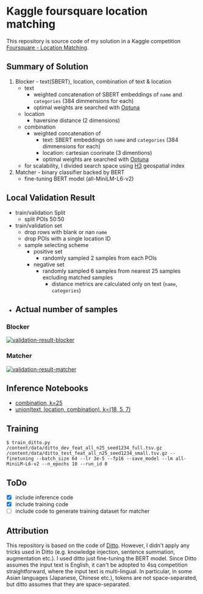# Kaggle foursquare location matching

This repository is source code of my solution in a Kaggle competition [Foursquare - Location Matching].

[Foursquare - Location Matching]: https://www.kaggle.com/competitions/foursquare-location-matching

## Summary of Solution

1. Blocker - text(SBERT), location, combination of text & location
    - text
      - weighted concatenation of SBERT embeddings of `name` and `categories` (384 dimmensions for each)
      - optimal weights are searched with [Optuna]
    - location
      - haversine distance (2 dimensions)
    - combination
      - weighted concatenation of
        - text: SBERT embeddings on `name` and `categories` (384 dimmensions for each)
        - location: cartesian coorinate (3 dimentions)
        - optimal weights are searched with [Optuna]
    - for scalability, I divided search space using [H3] geospatial index
2. Matcher - binary classifier backed by BERT
    - fine-tuning BERT model (all-MiniLM-L6-v2)

[H3]: https://github.com/uber/h3
[Optuna]: https://github.com/optuna/optuna

## Local Validation Result

- train/validation Split
  - split POIs 50:50
- train/validation set
  - drop rows with blank or nan `name`
  - drop POIs with a single location ID
  - sample selecting scheme
    - positive set
      - randomly sampled 2 samples from each POIs
    - negative set
      - randomly sampled 6 samples from nearest 25 samples excluding matched samples
        - distance metrics are calculated only on text (`name`, `categories`)
- Actual number of samples
  - 
### Blocker

<a href="https://ibb.co/TwX9Q40"><img src="https://i.ibb.co/sgS8TK1/validation-result-blocker.png" alt="validation-result-blocker" border="0"></a>
### Matcher

<a href="https://ibb.co/ykb1GTh"><img src="https://i.ibb.co/wQxX3HJ/validation-result-matcher.png" alt="validation-result-matcher" border="0"></a>

## Inference Notebooks

- [combination, k=25](https://www.kaggle.com/code/tatamikenn/4sq-submit-combination-offline)
- [union(text, location, combination), k=(18, 5, 7)](https://www.kaggle.com/code/tatamikenn/4sq-submit-union-c-t-l-18-5-7-offline)

## Training

```console
$ train_ditto.py /content/data/ditto_dev_feat_all_n25_seed1234_full.tsv.gz /content/data/ditto_test_feat_all_n25_seed1234_small.tsv.gz --finetuning --batch_size 64 --lr 3e-5 --fp16 --save_model --lm all-MiniLM-L6-v2 --n_epochs 10 --run_id 0
```

## ToDo

- [x] include inference code
- [x] include training code
- [ ] include code to generate training dataset for matcher
## Attribution

This repository is based on the code of [Ditto].
However, I didn't apply any tricks used in Ditto (e.g. knowledge injection, sentence summation, augmentation etc.). I used ditto just fine-tuning the BERT model. Since Ditto assumes the input text is English, it can't be adopted to 4sq competition straightforward, where the input text is multi-lingual. In particular, in some Asian languages (Japanese, Chinese etc.), tokens are not space-separated, but ditto assumes that they are space-separated.

[Ditto]: https://github.com/megagonlabs/ditto